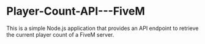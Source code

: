 # Player-Count-API---FiveM
This is a simple Node.js application that provides an API endpoint to retrieve the current player count of a FiveM server.
